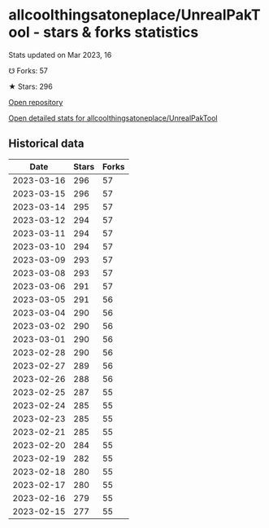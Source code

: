 # allcoolthingsatoneplace/UnrealPakTool - stars & forks statistics

Stats updated on Mar 2023, 16

☋ Forks: 57

★ Stars: 296

[Open repository](https://github.com/allcoolthingsatoneplace/UnrealPakTool)

[Open detailed stats for allcoolthingsatoneplace/UnrealPakTool](https://reviewgithub.com/rep/allcoolthingsatoneplace/UnrealPakTool)

## Historical data
| Date | Stars | Forks |
|------|-------|-------|
| 2023-03-16 | 296 | 57 | 
| 2023-03-15 | 296 | 57 | 
| 2023-03-14 | 295 | 57 | 
| 2023-03-12 | 294 | 57 | 
| 2023-03-11 | 294 | 57 | 
| 2023-03-10 | 294 | 57 | 
| 2023-03-09 | 293 | 57 | 
| 2023-03-08 | 293 | 57 | 
| 2023-03-06 | 291 | 57 | 
| 2023-03-05 | 291 | 56 | 
| 2023-03-04 | 290 | 56 | 
| 2023-03-02 | 290 | 56 | 
| 2023-03-01 | 290 | 56 | 
| 2023-02-28 | 290 | 56 | 
| 2023-02-27 | 289 | 56 | 
| 2023-02-26 | 288 | 56 | 
| 2023-02-25 | 287 | 55 | 
| 2023-02-24 | 285 | 55 | 
| 2023-02-23 | 285 | 55 | 
| 2023-02-21 | 285 | 55 | 
| 2023-02-20 | 284 | 55 | 
| 2023-02-19 | 282 | 55 | 
| 2023-02-18 | 280 | 55 | 
| 2023-02-17 | 280 | 55 | 
| 2023-02-16 | 279 | 55 | 
| 2023-02-15 | 277 | 55 | 

